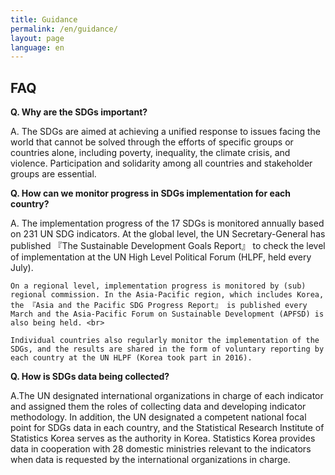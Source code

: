 ```yaml
---
title: Guidance
permalink: /en/guidance/
layout: page
language: en
---
```




## FAQ
<b>Q. Why are the SDGs important?</b>

A. The SDGs are aimed at achieving a unified response to issues facing the world that cannot be solved through the efforts of specific groups or countries alone, including poverty, inequality, the climate crisis, and violence. Participation and solidarity among all countries and stakeholder groups are essential.

<b>Q. How can we monitor progress in SDGs implementation for each country?</b>

A. The implementation progress of the 17 SDGs is monitored annually based on 231 UN SDG indicators. At the global level, the UN Secretary-General has published 『The Sustainable Development Goals Report』 to check the level of implementation at the UN High Level Political Forum (HLPF, held every July). <br>

    On a regional level, implementation progress is monitored by (sub) regional commission. In the Asia-Pacific region, which includes Korea, the 『Asia and the Pacific SDG Progress Report』 is published every March and the Asia-Pacific Forum on Sustainable Development (APFSD) is also being held. <br>

    Individual countries also regularly monitor the implementation of the SDGs, and the results are shared in the form of voluntary reporting by each country at the UN HLPF (Korea took part in 2016).

<b>Q. How is SDGs data being collected? </b>

A.The UN designated international organizations in charge of each indicator and assigned them the roles of collecting data and developing indicator methodology. In addition, the UN designated a competent national focal point for SDGs data in each country, and the Statistical Research Institute of Statistics Korea serves as the authority in Korea.
Statistics Korea provides data in cooperation with 28 domestic ministries relevant to the indicators when data is requested by the international organizations in charge.

